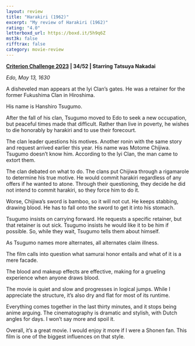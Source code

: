 ```yaml
---
layout: review
title: "Harakiri (1962)"
excerpt: "My review of Harakiri (1962)"
rating: "4.0"
letterboxd_url: https://boxd.it/5h9q6Z
mst3k: false
rifftrax: false
category: movie-review
---
```


<b><a href="https://boxd.it/pXW6q" target="_blank" rel="noopener">Criterion Challenge 2023</a> | 34/52 | Starring Tatsuya Nakadai</b>

<i>Edo, May 13, 1630</i>

A disheveled man appears at the Iyi Clan’s gates. He was a retainer for the former Fukushima Clan in Hiroshima.

His name is Hanshiro Tsugumo.

After the fall of his clan, Tsugumo moved to Edo to seek a new occupation, but peaceful times made that difficult. Rather than live in poverty, he wishes to die honorably by harakiri and to use their forecourt.

The clan leader questions his motives. Another ronin with the same story and request arrived earlier this year. His name was Motome Chijiwa. Tsugumo doesn’t know him. According to the Iyi Clan, the man came to extort them.

The clan debated on what to do. The clans put Chijiwa through a rigamarole to determine his true motive. He would commit harakiri regardless of any offers if he wanted to atone. Through their questioning, they decide he did not intend to commit harakiri, so they force him to do it.

Worse, Chijiwa’s sword is bamboo, so it will not cut. He keeps stabbing, drawing blood. He has to fall onto the sword to get it into his stomach.

Tsugumo insists on carrying forward. He requests a specific retainer, but that retainer is out sick. Tsugumo insists he would like it to be him if possible. So, while they wait, Tsugumo tells them about himself.

As Tsugumo names more alternates, all alternates claim illness.

The film calls into question what samurai honor entails and what of it is a mere facade.

The blood and makeup effects are effective, making for a grueling experience when anyone draws blood.

The movie is quiet and slow and progresses in logical jumps. While I appreciate the structure, it’s also dry and flat for most of its runtime.

Everything comes together in the last thirty minutes, and it stops being anime arguing. The cinematography is dramatic and stylish, with Dutch angles for days. I won’t say more and spoil it.

Overall, it’s a great movie. I would enjoy it more if I were a Shonen fan. This film is one of the biggest influences on that style.
